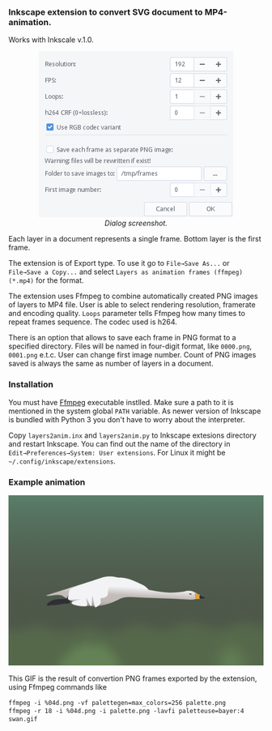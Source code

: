 ### Inkscape extension to convert SVG document to MP4-animation.

Works with Inkscale v.1.0.

<div style="text-align:center;"><img src="https://raw.githubusercontent.com/anonymou8/inkscape-animation/main/screenshot.png" /><br/><i>Dialog screenshot.</i></div>

Each layer in a document represents a single frame. Bottom layer is the first frame.

The extension is of Export type. To use it go to `File→Save As...` or `File→Save a Copy...`
and select `Layers as animation frames (ffmpeg) (*.mp4)` for the format.

The extension uses Ffmpeg to combine automatically created PNG images of layers to MP4 file.
User is able to select rendering resolution, framerate and encoding quality. `Loops` parameter tells Ffmpeg how many times to repeat frames sequence. The codec used is h264.

There is an option that allows to save each frame in PNG format to a specified directory. Files will
be named in four-digit format, like `0000.png`, `0001.png` e.t.c. User can change first image number.
Count of PNG images saved is always the same as number of layers in a document.

### Installation

You must have [Ffmpeg](https://ffmpeg.org/) executable instlled. Make sure a path to it is mentioned in the system global `PATH` variable. As newer version of Inkscape is bundled with Python 3 you don't have to worry about the interpreter.

Copy `layers2anim.inx` and `layers2anim.py` to Inkscape extesions directory and restart Inkscape. You can find out the name of the directory in `Edit→Preferences→System: User extensions`. For Linux it might be `~/.config/inkscape/extensions`.

### Example animation 

<div style="text-align:center;"><img src="https://raw.githubusercontent.com/anonymou8/inkscape-animation/main/swan.gif" /></div>

This GIF is the result of convertion PNG frames exported by the extension, using Ffmpeg commands like

```
ffmpeg -i %04d.png -vf palettegen=max_colors=256 palette.png
ffmpeg -r 18 -i %04d.png -i palette.png -lavfi paletteuse=bayer:4 swan.gif
```
